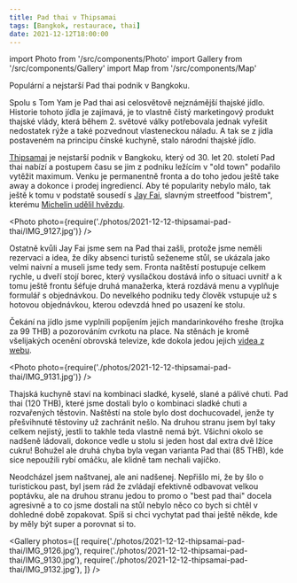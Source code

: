 ```yaml
---
title: Pad thai v Thipsamai
tags: [Bangkok, restaurace, thai]
date: 2021-12-12T18:00:00
---
```


import Photo from '/src/components/Photo'
import Gallery from '/src/components/Gallery'
import Map from '/src/components/Map'

Populární a nejstarší Pad thai podnik v Bangkoku.

<!-- truncate -->

Spolu s Tom Yam je Pad thai asi celosvětově nejznámější thajské jídlo. Historie tohoto jídla je zajímavá, je to vlastně čistý marketingový produkt thajské vlády, která během 2. světové války potřebovala jednak vyřešit nedostatek rýže a také pozvednout vlasteneckou náladu. A tak se z jídla postaveném na principu čínské kuchyně, stalo národní thajské jídlo.

[Thipsamai](https://thipsamai.com/) je nejstarší podnik v Bangkoku, který od 30. let 20. století Pad thai nabízí a postupem času se jim z podniku ležícím v "old town" podařilo vytěžit maximum. Venku je permanentně fronta a do toho jedou ještě take away a dokonce i prodej ingrediencí. Aby té popularity nebylo málo, tak ještě k tomu v podstatě sousedí s [Jay Fai](https://www.instagram.com/jayfaibangkok/), slavným streetfood "bistrem", kterému [Michelin udělil hvězdu](https://guide.michelin.com/cz/en/bangkok-region/bangkok/restaurant/jay-fai).

<Photo photo={require('./photos/2021-12-12-thipsamai-pad-thai/IMG_9127.jpg')} />

Ostatně kvůli Jay Fai jsme sem na Pad thai zašli, protože jsme neměli rezervaci a idea, že díky absenci turistů seženeme stůl, se ukázala jako velmi naivní a museli jsme tedy sem. Fronta naštěstí postupuje celkem rychle, u dveří stojí borec, který vysílačkou dostává info o situaci uvnitř a k tomu ještě frontu šéfuje druhá manažerka, která rozdává menu a vyplňuje formulář s objednávkou. Do nevelkého podniku tedy člověk vstupuje už s hotovou objednávkou, kterou odevzdá hned po usazení ke stolu.

Čekání na jídlo jsme vyplnili popíjením jejich mandarinkového freshe (trojka za 99 THB) a pozorováním cvrkotu na place. Na stěnách je kromě všelijakých ocenění obrovská televize, kde dokola jedou jejich [videa z webu](https://thipsamai.com/gallery/).

<Photo photo={require('./photos/2021-12-12-thipsamai-pad-thai/IMG_9131.jpg')} />

Thajská kuchyně staví na kombinaci sladké, kyselé, slané a pálivé chuti. Pad thai (120 THB), které jsme dostali bylo o kombinaci sladké chuti a rozvařených těstovin. Naštěstí na stole bylo dost dochucovadel, jenže ty přešvihnuté těstoviny už zachránit nešlo. Na druhou stranu jsem byl taky celkem nejistý, jestli to takhle teda vlastně nemá být. Všichni okolo se nadšeně ládovali, dokonce vedle u stolu si jeden host dal extra dvě lžíce cukru! Bohužel ale druhá chyba byla vegan varianta Pad thai (85 THB), kde sice nepoužili rybí omáčku, ale klidně tam nechali vajíčko.

Neodcházel jsem naštvanej, ale ani nadšenej. Nepřišlo mi, že by šlo o turistickou past, byl jsem rád že zvládají efektivně odbavovat velkou poptávku, ale na druhou stranu jedou to promo o "best pad thai" docela agresivně a to co jsme dostali na stůl nebylo něco co bych si chtěl v dohledné době zopakovat. Spíš si chci vychytat pad thai ještě někde, kde by měly být super a porovnat si to.

<Gallery photos={[
require('./photos/2021-12-12-thipsamai-pad-thai/IMG_9126.jpg'),
require('./photos/2021-12-12-thipsamai-pad-thai/IMG_9130.jpg'),
require('./photos/2021-12-12-thipsamai-pad-thai/IMG_9132.jpg'),
]} />

<Map src="https://www.google.com/maps/embed?pb=!1m14!1m8!1m3!1d15501.728873061536!2d100.49717859850038!3d13.75278905068268!3m2!1i1024!2i768!4f13.1!3m3!1m2!1s0x0%3A0x698c069655046fbe!2sThipsamai!5e0!3m2!1sen!2sth!4v1639420663275!5m2!1sen!2sth" />
